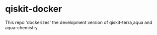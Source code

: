 # qiskit-docker
This repo 'dockerizes'  the development version of qiskit-terra,aqua and aqua-chemistry 
